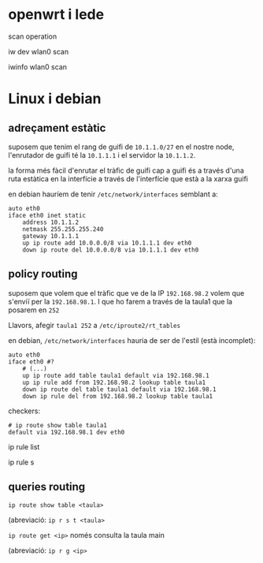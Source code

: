 # openwrt i lede

scan operation

iw dev wlan0 scan

iwinfo wlan0 scan

# Linux i debian

## adreçament estàtic

suposem que tenim el rang de guifi de `10.1.1.0/27` en el nostre node, l'enrutador de guifi té la `10.1.1.1` i el servidor la `10.1.1.2`.

la forma més fàcil d'enrutar el tràfic de guifi cap a guifi és a través d'una ruta estàtica en la interfície a través de l'interfície que està a la xarxa guifi

en debian hauríem de tenir `/etc/network/interfaces` semblant a:

```
auto eth0 
iface eth0 inet static
    address 10.1.1.2
    netmask 255.255.255.240
    gateway 10.1.1.1
    up ip route add 10.0.0.0/8 via 10.1.1.1 dev eth0
    down ip route del 10.0.0.0/8 via 10.1.1.1 dev eth0
```

## policy routing

suposem que volem que el tràfic que ve de la IP `192.168.98.2` volem que s'enviï per la `192.168.98.1`. I que ho farem a través de la taula1 que la posarem en `252`

Llavors, afegir `taula1 252` a `/etc/iproute2/rt_tables`

en debian, `/etc/network/interfaces` hauria de ser de l'estil (està incomplet):

```
auto eth0 
iface eth0 #?
    # (...)
    up ip route add table taula1 default via 192.168.98.1
    up ip rule add from 192.168.98.2 lookup table taula1
    down ip route del table taula1 default via 192.168.98.1
    down ip rule del from 192.168.98.2 lookup table taula1
```

checkers:

```
# ip route show table taula1
default via 192.168.98.1 dev eth0 
```

ip rule list

ip rule s

## queries routing

`ip route show table <taula>`

(abreviació: `ip r s t <taula>`


`ip route get <ip>` només consulta la taula main

(abreviació: `ip r g <ip>`
